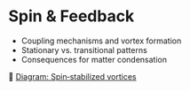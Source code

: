 # Spin & Feedback

- Coupling mechanisms and vortex formation
- Stationary vs. transitional patterns
- Consequences for matter condensation

📎 [Diagram: Spin‑stabilized vortices]()
